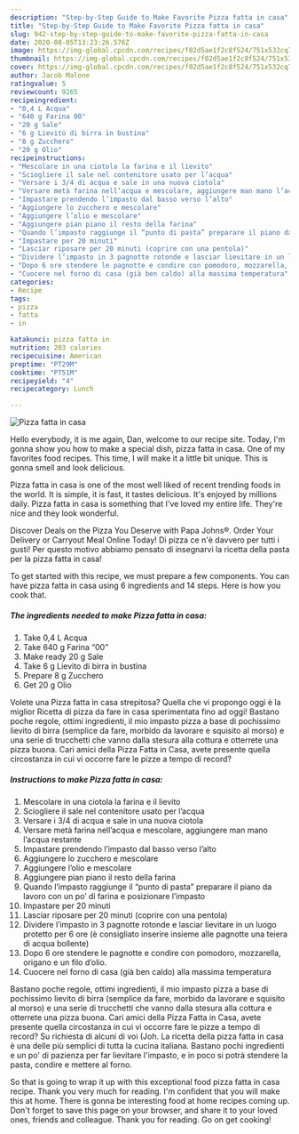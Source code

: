 ```yaml
---
description: "Step-by-Step Guide to Make Favorite Pizza fatta in casa"
title: "Step-by-Step Guide to Make Favorite Pizza fatta in casa"
slug: 942-step-by-step-guide-to-make-favorite-pizza-fatta-in-casa
date: 2020-08-05T13:23:26.576Z
image: https://img-global.cpcdn.com/recipes/f02d5ae1f2c8f524/751x532cq70/pizza-fatta-in-casa-recipe-main-photo.jpg
thumbnail: https://img-global.cpcdn.com/recipes/f02d5ae1f2c8f524/751x532cq70/pizza-fatta-in-casa-recipe-main-photo.jpg
cover: https://img-global.cpcdn.com/recipes/f02d5ae1f2c8f524/751x532cq70/pizza-fatta-in-casa-recipe-main-photo.jpg
author: Jacob Malone
ratingvalue: 5
reviewcount: 9265
recipeingredient:
- "0,4 L Acqua"
- "640 g Farina 00"
- "20 g Sale"
- "6 g Lievito di birra in bustina"
- "8 g Zucchero"
- "20 g Olio"
recipeinstructions:
- "Mescolare in una ciotola la farina e il lievito"
- "Sciogliere il sale nel contenitore usato per l’acqua"
- "Versare i 3/4 di acqua e sale in una nuova ciotola"
- "Versare metà farina nell’acqua e mescolare, aggiungere man mano l’acqua restante"
- "Impastare prendendo l’impasto dal basso verso l’alto"
- "Aggiungere lo zucchero e mescolare"
- "Aggiungere l’olio e mescolare"
- "Aggiungere pian piano il resto della farina"
- "Quando l’impasto raggiunge il “punto di pasta” preparare il piano da lavoro con un po’ di farina e posizionare l’impasto"
- "Impastare per 20 minuti"
- "Lasciar riposare per 20 minuti (coprire con una pentola)"
- "Dividere l’impasto in 3 pagnotte rotonde e lasciar lievitare in un luogo protetto per 6 ore (è consigliato inserire insieme alle pagnotte una teiera di acqua bollente)"
- "Dopo 6 ore stendere le pagnotte e condire con pomodoro, mozzarella, origano e un filo d’olio."
- "Cuocere nel forno di casa (già ben caldo) alla massima temperatura"
categories:
- Recipe
tags:
- pizza
- fatta
- in

katakunci: pizza fatta in 
nutrition: 203 calories
recipecuisine: American
preptime: "PT29M"
cooktime: "PT51M"
recipeyield: "4"
recipecategory: Lunch

---
```



![Pizza fatta in casa](https://img-global.cpcdn.com/recipes/f02d5ae1f2c8f524/751x532cq70/pizza-fatta-in-casa-recipe-main-photo.jpg)

Hello everybody, it is me again, Dan, welcome to our recipe site. Today, I'm gonna show you how to make a special dish, pizza fatta in casa. One of my favorites food recipes. This time, I will make it a little bit unique. This is gonna smell and look delicious.

Pizza fatta in casa is one of the most well liked of recent trending foods in the world. It is simple, it is fast, it tastes delicious. It's enjoyed by millions daily. Pizza fatta in casa is something that I've loved my entire life. They're nice and they look wonderful.

Discover Deals on the Pizza You Deserve with Papa Johns®. Order Your Delivery or Carryout Meal Online Today! Di pizza ce n&#39;è davvero per tutti i gusti! Per questo motivo abbiamo pensato di insegnarvi la ricetta della pasta per la pizza fatta in casa!


To get started with this recipe, we must prepare a few components. You can have pizza fatta in casa using 6 ingredients and 14 steps. Here is how you cook that.

<!--inarticleads1-->

##### The ingredients needed to make Pizza fatta in casa:

1. Take 0,4 L Acqua
1. Take 640 g Farina “00”
1. Make ready 20 g Sale
1. Take 6 g Lievito di birra in bustina
1. Prepare 8 g Zucchero
1. Get 20 g Olio


Volete una Pizza fatta in casa strepitosa? Quella che vi propongo oggi è la miglior Ricetta di pizza da fare in casa sperimentata fino ad oggi! Bastano poche regole, ottimi ingredienti, il mio impasto pizza a base di pochissimo lievito di birra (semplice da fare, morbido da lavorare e squisito al morso) e una serie di trucchetti che vanno dalla stesura alla cottura e otterrete una pizza buona. Cari amici della Pizza Fatta in Casa, avete presente quella circostanza in cui vi occorre fare le pizze a tempo di record? 

<!--inarticleads2-->

##### Instructions to make Pizza fatta in casa:

1. Mescolare in una ciotola la farina e il lievito
1. Sciogliere il sale nel contenitore usato per l’acqua
1. Versare i 3/4 di acqua e sale in una nuova ciotola
1. Versare metà farina nell’acqua e mescolare, aggiungere man mano l’acqua restante
1. Impastare prendendo l’impasto dal basso verso l’alto
1. Aggiungere lo zucchero e mescolare
1. Aggiungere l’olio e mescolare
1. Aggiungere pian piano il resto della farina
1. Quando l’impasto raggiunge il “punto di pasta” preparare il piano da lavoro con un po’ di farina e posizionare l’impasto
1. Impastare per 20 minuti
1. Lasciar riposare per 20 minuti (coprire con una pentola)
1. Dividere l’impasto in 3 pagnotte rotonde e lasciar lievitare in un luogo protetto per 6 ore (è consigliato inserire insieme alle pagnotte una teiera di acqua bollente)
1. Dopo 6 ore stendere le pagnotte e condire con pomodoro, mozzarella, origano e un filo d’olio.
1. Cuocere nel forno di casa (già ben caldo) alla massima temperatura


Bastano poche regole, ottimi ingredienti, il mio impasto pizza a base di pochissimo lievito di birra (semplice da fare, morbido da lavorare e squisito al morso) e una serie di trucchetti che vanno dalla stesura alla cottura e otterrete una pizza buona. Cari amici della Pizza Fatta in Casa, avete presente quella circostanza in cui vi occorre fare le pizze a tempo di record? Su richiesta di alcuni di voi (Joh. La ricetta della pizza fatta in casa è una delle più semplici di tutta la cucina italiana. Bastano pochi ingredienti e un po&#39; di pazienza per far lievitare l&#39;impasto, e in poco si potrà stendere la pasta, condire e mettere al forno. 

So that is going to wrap it up with this exceptional food pizza fatta in casa recipe. Thank you very much for reading. I'm confident that you will make this at home. There is gonna be interesting food at home recipes coming up. Don't forget to save this page on your browser, and share it to your loved ones, friends and colleague. Thank you for reading. Go on get cooking!
